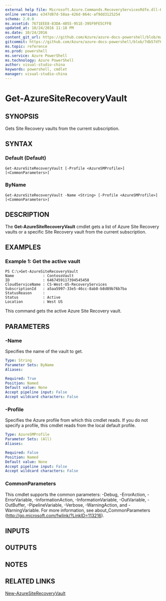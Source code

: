 ```yaml
---
external help file: Microsoft.Azure.Commands.RecoveryServicesRdfe.dll-Help.xml
online version: e347d87d-58aa-426d-864c-af9dd3125254
schema: 2.0.0
ms.assetid: 7671EEE8-83DA-4055-951E-395F9FE5CFFB
updated_at: 10/24/2016 11:18 PM
ms.date: 10/24/2016
content_git_url: https://github.com/Azure/azure-docs-powershell/blob/master/azureps-cmdlets-docs/ServiceManagement/Azure.SiteRecoveryServices/v3.0.0/Get-AzureSiteRecoveryVault.md
gitcommit: https://github.com/Azure/azure-docs-powershell/blob/7db57df6b5e709a7c001e6de362a1240d7583ae8/azureps-cmdlets-docs/ServiceManagement/Azure.SiteRecoveryServices/v3.0.0/Get-AzureSiteRecoveryVault.md
ms.topic: reference
ms.prod: powershell
ms.service: Azure PowerShell
ms.technology: Azure PowerShell
author: visual-studio-china
keywords: powershell, cmdlet
manager: visual-studio-china
---
```


# Get-AzureSiteRecoveryVault

## SYNOPSIS
Gets Site Recovery vaults from the current subscription.

## SYNTAX

### Default (Default)
```
Get-AzureSiteRecoveryVault [-Profile <AzureSMProfile>] [<CommonParameters>]
```

### ByName
```
Get-AzureSiteRecoveryVault -Name <String> [-Profile <AzureSMProfile>] [<CommonParameters>]
```

## DESCRIPTION
The **Get-AzureSiteRecoveryVault** cmdlet gets a list of Azure Site Recovery vaults or a specific Site Recovery vault from the current subscription.

## EXAMPLES

### Example 1: Get the active vault
```
PS C:\>Get-AzureSiteRecoveryVault
Name             : ContosoVault
ID               : 6467459117394545458
CloudServiceName : CS-West-US-RecoveryServices
SubscriptionId   : a5aa5997-33e5-46cc-8ab8-b8d89b76b7ba
StatusReason     : 
Status           : Active
Location         : West US
```

This command gets the active Azure Site Recovery vault.

## PARAMETERS

### -Name
Specifies the name of the vault to get.

```yaml
Type: String
Parameter Sets: ByName
Aliases: 

Required: True
Position: Named
Default value: None
Accept pipeline input: False
Accept wildcard characters: False
```

### -Profile
Specifies the Azure profile from which this cmdlet reads.
If you do not specify a profile, this cmdlet reads from the local default profile.

```yaml
Type: AzureSMProfile
Parameter Sets: (All)
Aliases: 

Required: False
Position: Named
Default value: None
Accept pipeline input: False
Accept wildcard characters: False
```

### CommonParameters
This cmdlet supports the common parameters: -Debug, -ErrorAction, -ErrorVariable, -InformationAction, -InformationVariable, -OutVariable, -OutBuffer, -PipelineVariable, -Verbose, -WarningAction, and -WarningVariable. For more information, see about_CommonParameters (http://go.microsoft.com/fwlink/?LinkID=113216).

## INPUTS

## OUTPUTS

## NOTES

## RELATED LINKS

[New-AzureSiteRecoveryVault](.\New-AzureSiteRecoveryVault.md)


